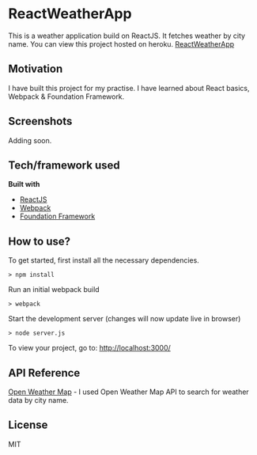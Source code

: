 
# ReactWeatherApp
This is a weather application build on ReactJS. It fetches weather by city name.
You can view this project hosted on heroku. 
[ReactWeatherApp](http://ancient-caverns-50128.herokuapp.com/)

## Motivation
I have built this project for my practise. I have learned about React basics, Webpack
& Foundation Framework.

## Screenshots
Adding soon.

## Tech/framework used

<b>Built with</b>
- [ReactJS](https://facebook.github.io/react)
- [Webpack](https://webpack.js.org/)
- [Foundation Framework](https://foundation.zurb.com)

## How to use?

To get started, first install all the necessary dependencies.
```
> npm install
```

Run an initial webpack build
```
> webpack
```

Start the development server (changes will now update live in browser)
```
> node server.js
```

To view your project, go to: [http://localhost:3000/](http://localhost:3000/)




## API Reference
[Open Weather Map](http://openweathermap.org) - I used
Open Weather Map API to search for weather data by city name.

## License
MIT 